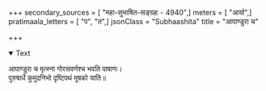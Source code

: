 +++
secondary_sources = [ "महा-सुभाषित-सङ्ग्रहः - 4940",]
meters = [ "आर्या",]
pratimaala_letters = [ "प", "त",]
jsonClass = "Subhaashita"
title = "आपाण्डुरा च"

+++

<details open><summary>Text</summary>

आपाण्डुरा च मृत्स्ना गोरसवर्णश्च भवति पाषाणः।  
पुरुषार्धे कुमुदनिभो दृष्टिपथं मूषको याति॥
</details>
